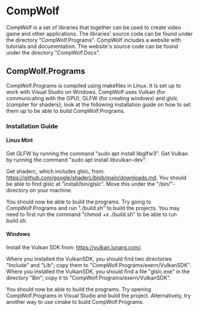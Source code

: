 # CompWolf

CompWolf is a set of libraries that together can be used to create video game and other applications.
The libraries' source code can be found under the directory "CompWolf.Programs".
CompWolf includes a website with tutorials and documentation. The website's source code can be found under the directory "CompWolf.Docs".

## CompWolf.Programs
CompWolf.Programs is compiled using makefiles in Linux. It is set up to work with Visual Studio on Windows.
CompWolf uses Vulkan (for communicating with the GPU), GLFW (for creating windows) and glslc (compiler for shaders); look at the following installation guide on how to set them up to be able to build CompWolf.Programs.

### Installation Guide

#### Linux Mint

Get GLFW by running the command "sudo apt install libglfw3".
Get Vulkan by running the command "sudo apt install libvulkan-dev".

Get shaderc, which includes glslc, from: https://github.com/google/shaderc/blob/main/downloads.md.
You should be able to find glslc at "install/bin/glslc". Move this under the "/bin/"-directory on your machine.

You should now be able to build the programs.
Try going to CompWolf.Programs and run "./build.sh" to build the projects.
You may need to first run the command "chmod +x ./build.sh" to be able to run build.sh.

#### Windows

Install the Vulkan SDK from: https://vulkan.lunarg.com/.

Where you installed the VulkanSDK, you should find two directories "Include" and "Lib"; copy them to "CompWolf.Programs/exern/VulkanSDK".
Where you installed the VulkanSDK, you should find a file "glslc.exe" in the directory "Bin"; copy it to "CompWolf.Programs/exern/VulkanSDK".

You should now be able to build the programs.
Try opening CompWolf.Programs in Visual Studio and build the project.
Alternatively, try another way to use cmake to build CompWolf.Programs.
